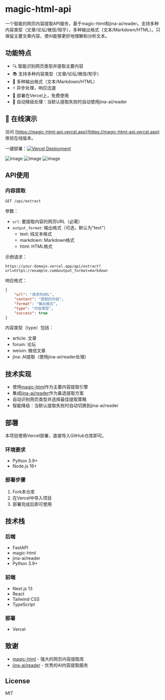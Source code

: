 # magic-html-api

一个智能的网页内容提取API服务，基于magic-html和jina-ai/reader。支持多种内容类型（文章/论坛/微信/知乎），多种输出格式（文本/Markdown/HTML）。只保留主要文章内容，使AI能够更好地理解和分析文本。

## 功能特点

- 🔍 智能识别网页类型并提取主要内容
- 📚 支持多种内容类型（文章/论坛/微信/知乎）
- 📝 多种输出格式（文本/Markdown/HTML）
- ⚡ 异步处理，响应迅速
- 🚀 部署在Vercel上，免费使用
- 🤖 自动降级处理：当默认提取失败时自动使用jina-ai/reader

## 🔗 在线演示

访问 [https://magic-html-api.vercel.app](https://magic-html-api.vercel.app) 体验在线版本。

一键部署：[![Vercel Deployment](https://vercel.com/button)](https://vercel.com/new/clone?repository-url=https://github.com/eggacheb/Magic-HTML-API)


![image](https://github.com/user-attachments/assets/6ac7637c-909a-47c1-b756-9e7d93c466e3)
![image](https://github.com/user-attachments/assets/3ddacaf3-8fbe-4ab5-a306-e81fdc2a2152)
![image](https://github.com/user-attachments/assets/03637a58-6870-4101-b350-785a3f36bed3)


## API使用

### 内容提取

```
GET /api/extract
```

参数：
- `url`: 要提取内容的网页URL（必需）
- `output_format`: 输出格式（可选，默认为"text"）
  - text: 纯文本格式
  - markdown: Markdown格式
  - html: HTML格式

示例请求：
```
https://your-domain.vercel.app/api/extract?url=https://example.com&output_format=markdown
```

响应格式：
```json
{
    "url": "请求的URL",
    "content": "提取的内容",
    "format": "输出格式",
    "type": "内容类型",
    "success": true
}
```

内容类型（type）包括：
- article: 文章
- forum: 论坛
- weixin: 微信文章
- jina: AI提取（使用jina-ai/reader处理）

## 技术实现

- 使用[magic-html](https://github.com/opendatalab/magic-html)作为主要内容提取引擎
- 集成[jina-ai/reader](https://github.com/jina-ai/reader)作为备选提取方案
- 自动识别网页类型并选择最佳提取策略
- 智能降级：当默认提取失败时自动切换到jina-ai/reader

## 部署

本项目使用Vercel部署，直接导入GitHub仓库即可。

### 环境要求
- Python 3.9+
- Node.js 16+

### 部署步骤
1. Fork本仓库
2. 在Vercel中导入项目
3. 部署完成后即可使用

## 技术栈

### 后端
- FastAPI
- magic-html
- jina-ai/reader
- Python 3.9+

### 前端
- Next.js 13
- React
- Tailwind CSS
- TypeScript

### 部署
- Vercel

## 致谢

- [magic-html](https://github.com/opendatalab/magic-html) - 强大的网页内容提取库
- [jina-ai/reader](https://github.com/jina-ai/reader) - 优秀的AI内容提取服务

## License

MIT 
